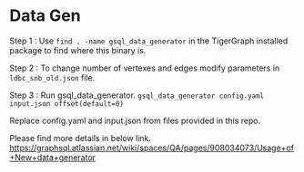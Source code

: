# Data Gen

Step 1 :  Use ```find . -name gsql_data_generator``` in the TigerGraph installed package to find where this binary is.

Step 2 :  To change number of vertexes and edges modify parameters in ```ldbc_snb_old.json``` file.

Step 3 :  Run gsql_data_generator. 
```gsql_data_generator config.yaml input.json offset(default=0)```

Replace config.yaml and input.json from files provided in this repo.

Please find more details in below link.
https://graphsql.atlassian.net/wiki/spaces/QA/pages/908034073/Usage+of+New+data+generator

 
